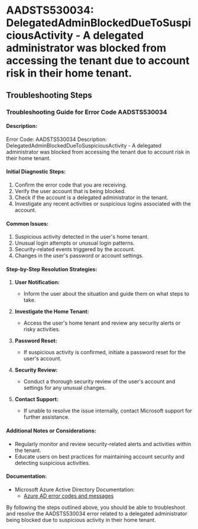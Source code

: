 # AADSTS530034: DelegatedAdminBlockedDueToSuspiciousActivity - A delegated administrator was blocked from accessing the tenant due to account risk in their home tenant.


## Troubleshooting Steps
### Troubleshooting Guide for Error Code AADSTS530034

#### Description:
Error Code: AADSTS530034
Description: DelegatedAdminBlockedDueToSuspiciousActivity - A delegated administrator was blocked from accessing the tenant due to account risk in their home tenant.

#### Initial Diagnostic Steps:
1. Confirm the error code that you are receiving.
2. Verify the user account that is being blocked.
3. Check if the account is a delegated administrator in the tenant.
4. Investigate any recent activities or suspicious logins associated with the account.

#### Common Issues:
1. Suspicious activity detected in the user's home tenant.
2. Unusual login attempts or unusual login patterns.
3. Security-related events triggered by the account.
4. Changes in the user's password or account settings.

#### Step-by-Step Resolution Strategies:
1. **User Notification:**
    - Inform the user about the situation and guide them on what steps to take.

2. **Investigate the Home Tenant:**
    - Access the user's home tenant and review any security alerts or risky activities.

3. **Password Reset:**
    - If suspicious activity is confirmed, initiate a password reset for the user's account.

4. **Security Review:**
    - Conduct a thorough security review of the user's account and settings for any unusual changes.

5. **Contact Support:**
    - If unable to resolve the issue internally, contact Microsoft support for further assistance.

#### Additional Notes or Considerations:
- Regularly monitor and review security-related alerts and activities within the tenant.
- Educate users on best practices for maintaining account security and detecting suspicious activities.

#### Documentation:
- Microsoft Azure Active Directory Documentation:
  - [Azure AD error codes and messages](https://docs.microsoft.com/en-us/azure/active-directory/develop/reference-aadsts-error-codes)

By following the steps outlined above, you should be able to troubleshoot and resolve the AADSTS530034 error related to a delegated administrator being blocked due to suspicious activity in their home tenant.